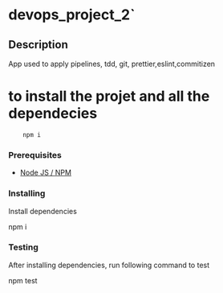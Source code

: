 # devops_project_2`
## Description
App used to apply pipelines, tdd, git, prettier,eslint,commitizen

# to install the projet and all the dependecies 
        npm i
### Prerequisites

-   [Node JS / NPM](https://nodejs.org/en/)

### Installing

Install dependencies

npm i


### Testing

After installing dependencies, run following command to test

npm test